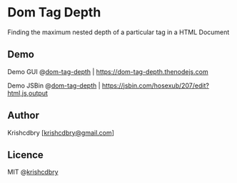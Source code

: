 # Dom Tag Depth
Finding the maximum nested depth of a particular tag in a HTML Document




## Demo
Demo GUI @[dom-tag-depth](https://dom-tag-depth.thenodejs.com)
| https://dom-tag-depth.thenodejs.com

Demo JSBin @[dom-tag-depth](https://jsbin.com/hosexub/207/edit?html,js,output)
| https://jsbin.com/hosexub/207/edit?html,js,output

## Author
Krishcdbry [krishcdbry@gmail.com]

## Licence
MIT @[krishcdbry](krishcdbry.com)
